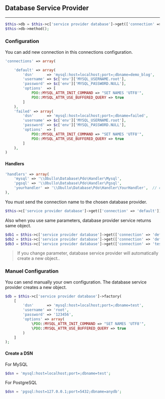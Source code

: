 
## Database Service Provider

-----

```php
$this->db = $this->c['service provider database']->get(['connection' => 'default']);
$this->db->method();
```

### Configuration

You can add new connection in this connections configuration.

```php
'connections' => array(

    'default' => array(
        'dsn'      => 'mysql:host=localhost;port=;dbname=demo_blog',
        'username' => $c['env']['MYSQL_USERNAME.root'],
        'password' => $c['env']['MYSQL_PASSWORD.NULL'],
        'options'  => [
            PDO::MYSQL_ATTR_INIT_COMMAND => "SET NAMES 'UTF8'",
            PDO::MYSQL_ATTR_USE_BUFFERED_QUERY => true
        ]
    ),
    'failed' => array(
        'dsn'      => 'mysql:host=localhost;port=;dbname=failed',
        'username' => $c['env']['MYSQL_USERNAME.root'],
        'password' => $c['env']['MYSQL_PASSWORD.NULL'],
        'options'  => [
            PDO::MYSQL_ATTR_INIT_COMMAND => "SET NAMES 'UTF8'",
            PDO::MYSQL_ATTR_USE_BUFFERED_QUERY => true
        ]
    ),
)
```

#### Handlers

```php
'handlers' => array(
    'mysql' => '\\Obullo\Database\Pdo\Handler\Mysql',
    'pgsql' => '\\Obullo\Database\Pdo\Handler\Pgsql',
    'yourhandler' => '\\Obullo\Database\Pdo\Handler\YourHandler',  // create your own using Cache/Handler/HandlerInterface.php
),
```

You must send the connection name to the chosen database provider.

```php
$this->c['service provider database']->get(['connection' => 'default']);
```
Also when you use same parameters, database provider service returns same object.

```php
$db1 = $this->c['service provider database']->get(['connection' => 'default']); // Creates a new object ($db1)
$db2 = $this->c['service provider database']->get(['connection' => 'default']); // Returns same object ($db1)
$db3 = $this->c['service provider database']->get(['connection' => 'test']);	 // Creates a new object
```
<blockquote>If you change parameter, database service provider will automatically create a new object..</blockquote>

### Manuel Configuration

You can send manually your own configuration. The database service provider creates a new object.

```php
$db = $this->c['service provider database']->factory(
    [
        'dsn'      => 'mysql:host=localhost;port=;dbname=test',
        'username' => 'root',
        'password' => '123456',
        'options' => array(
            \PDO::MYSQL_ATTR_INIT_COMMAND => "SET NAMES 'UTF8'",
            \PDO::MYSQL_ATTR_USE_BUFFERED_QUERY => true
        )
    ]
);
```

#### Create a DSN

For MySQL

```php
$dsn = 'mysql:host=localhost;port=;dbname=test';
```

For PostgreSQL

```php
$dsn = 'pgsql:host=127.0.0.1;port=5432;dbname=anydb';
```
